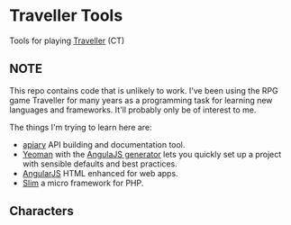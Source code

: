 # Traveller Tools
Tools for playing [Traveller](https://en.wikipedia.org/wiki/Traveller_(role-playing_game)) (CT)

## NOTE
This repo contains code that is unlikely to work. I've been using the RPG game Traveller for many years as a programming task for learning new languages and frameworks. It'll probably only be of interest to me.

The things I'm trying to learn here are:
* [apiary](https://apiary.io) API building and documentation tool.
* [Yeoman](http://yeoman.io) with the [AngulaJS generator](https://github.com/yeoman/generator-angular#readme) lets you quickly set up a project with sensible defaults and best practices.
* [AngularJS](https://angularjs.org) HTML enhanced for web apps.
* [Slim](http://www.slimframework.com) a micro framework for PHP.

## Characters
